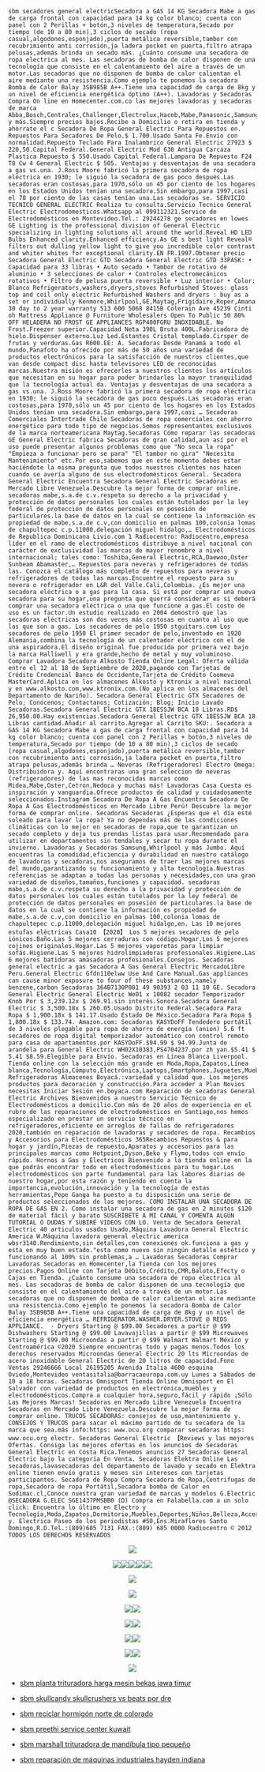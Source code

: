 
```
sbm secadores general electricSecadora a GAS 14 KG Secadora Mabe a gas de carga frontal con capacidad para 14 kg color blanco; cuenta con panel con 2 Perillas + botón,3 niveles de temperatura,Secado por tiempo (de 10 a 80 min),3 ciclos de secado (ropa casual,algodones,esponjado),puerta metálica reversible,tambor con recubrimiento anti corrosión,ja ladera pocket en puerta,filtro atrapa pelusas,además brinda un secado más. ¿Cuánto consume una secadora de ropa electrica al mes. Las secadoras de bomba de calor disponen de una tecnología que consiste en el calentamiento del aire a través de un motor.Las secadoras que no disponen de bomba de calor calientan el aire mediante una resistencia.Como ejemplo te ponemos la secadora Bomba de Calor Balay 3SB985B A++.Tiene una capacidad de carga de 8kg y un nivel de eficiencia energética óptimo (A++). Lavadoras y Secadoras Compra On line en Homecenter.com.co las mejores lavadoras y secadoras de marca Abba,Bosch,Centrales,Challenger,Electrolux,Haceb,Mabe,Panasonic,Samsung,Whirlpool y más.Siempre precios bajos.Recibe a Domicilio o retira en tienda y ahórrate el c Secadora De Ropa General Electric Para Repuestos en. Repuestos Para Secadores De Pelo.$ 1.700.Usado Santa Fe.Envío con normalidad.Repuesto Teclado Para Inalambrico General Electric 27923 $ 220,50.Capital Federal.General Electric Mod 630 Antigua Carcaza Plastica Repuesto $ 550.Usado Capital Federal.Lampara De Repuesto F24 T8 Cw 4 General Electric $ 505. Ventajas y desventajas de una secadora a gas vs.una. J.Ross Moore fabricó la primera secadora de ropa eléctrica en 1930; le siguió la secadora de gas poco después.Las secadoras eran costosas,para 1970,sólo un 45 por ciento de los hogares en los Estados Unidos tenían una secadora.Sin embargo,para 1997,casi el 78 por ciento de las casas tenían una.Las secadoras se. SERVICIO TECNICO GENERAL ELECTRIC Realiza tu consulta.Servicio Tecnico General Electric Electrodomesticos.Whatsapp al 099112321.Service de Electrodomésticos en Montevideo.Tel.: 29244278 ge secadores en lowes GE Lighting is the professional division of General Electric specializing in lighting solutions all around the world.Reveal HD LED Bulbs Enhanced clarity.Enhanced efficiency.As GE s best light Reveal® filters out dulling yellow light to give you incredible color contrast and whiter whites for exceptional clarity.EN FR.1997.Obtener precio Secadora General Electric GTD Secadora General Electric GTD 33PASK: • Capacidad para 33 libras • Auto secado • Tambor de rotativo de aluminio • 3 selecciones de calor • Controles electromecánicos rotativos • Filtro de pelusa puerta reversible • Luz interior • Color: Blanco Refrigerators,washers,dryers,stoves Refurbished Stoves: glass top and coil only electric Refurbished Washers and dryers : buy as a set or individually Kenmore,Whirlpool,GE,Maytag,Frigidaire,Roper,Amana 30 day to 2 year warranty 513 600 5068 8415B Colerain Ave 45239 Cinti oh Mattress Appliance @ Furniture Wholesalers Open To Public 50 80% OFF HELADERA NO FROST GE APPLIANCES RGP400FGRU INOXIDABLE. No Frost.Freezer superior.Capacidad Neta 390L Bruta 400L.Fabricadora de hielo.Dispenser externo.Luz Led.Estantes Cristal templado.Cirsper de frutas y verduras.Gas R600.EE: A. Secadoras Desde Panamá a todo el mundo,Panafoto ha ofrecido por más de 50 años una variedad de productos electrónicos para la satisfacción de nuestros clientes,que van desde compact disc hasta televisores LED de reconocidas marcas.Nuestra misión es ofrecerles a nuestros clientes los artículos que necesitan en su hogar para poder brindarles la mayor tranquilidad que la tecnología actual da. Ventajas y desventajas de una secadora a gas vs.una. J.Ross Moore fabricó la primera secadora de ropa eléctrica en 1930; le siguió la secadora de gas poco después.Las secadoras eran costosas,para 1970,sólo un 45 por ciento de los hogares en los Estados Unidos tenían una secadora.Sin embargo,para 1997,casi … Secadoras Comerciales Intertrade Chile Secadoras de ropa comerciales con ahorro energético para todo tipo de negocios.Somos representantes exclusivos de la marca norteamericana Maytag.Secadoras Cómo reparar las secadoras GE General Electric fabrica Secadoras de gran calidad,aun así por el uso puede presentar algunos problemas como que "No seca la ropa" "Empieza a funcionar pero se para" "El tambor no gira" "Necesita Mantenimiento" etc.Por eso,sabemos que en este momento debes estar haciéndote la misma pregunta que todos nuestros clientes nos hacen cuando se avería alguno de sus electrodomésticos General. Secadora General Electric Encuentra Secadora General Electric Secadoras en Mercado Libre Venezuela.Descubre la mejor forma de comprar online. secadoras mabe,s.a.de c.v.respeta su derecho a la privacidad y protección de datos personales los cuales están tutelados por la ley federal de protección de datos personales en posesión de particulares.la base de datos en la cual se contiene la información es propiedad de mabe,s.a.de c.v,con domicilio en palmas 100,colonia lomas de chapultepec c.p.11000,delegación miguel hidalgo,… Electrodomésticos de Republica Dominicana Livio.com 1 Radiocentro: Radiocentro,empresa líder en el ramo de electrodomésticos distribuye a nivel nacional con carácter de exclusividad las marcas de mayor renombre a nivel internacional; tales como: Toshiba,General Electric,RCA,Daewoo,Oster Sunbeam Abamaster,… Repuestos para neveras y refrigeradores de todas las. Conozca el catálogo más completo de repuestos para neveras y refrigeradores de todas las marcas.Encuentre el repuesto para su nevera o refrigerador en L&R del Valle.Cali,Colombia. ¿Es mejor una secadora eléctrica o a gas para la casa. Si está por comprar una nueva secadora para su hogar,una pregunta que querrá considerar es si deberá comprar una secadora eléctrica o una que funcione a gas.El costo de uso es un factor.Un estudio realizado en 2004 demostró que las secadoras eléctricas son dos veces más costosas en cuanto al uso que las que son a gas. Los secadores de pelo 1950 stguitars.com Los secadores de pelo 1950 El primer secador de pelo,inventado en 1920 Alemania,combina la tecnología de un calentador eléctrico con el de una aspiradora.El diseño original fue producida por primera vez bajo la marca Halliwell y era grande,hecho de metal y muy voluminoso. Comprar Lavadora Secadora Alkosto Tienda Online Legal: Oferta válida entre el 12 al 18 de Septiembre de 2020,pagando con Tarjetas de Crédito Credencial Banco de Occidente,Tarjeta de Crédito Coomeva MasterCard.Aplica en los almacenes Alkosto y Ktronix a nivel nacional y en www.alkosto.com,www.ktronix.com.(No aplica en los almacenes del Departamento de Nariño). Secadora General Electric GTX Secadores de Pelo; Conócenos; Contactanos; Cotización; Blog; Inicio Lavado Secadoras.Secadora General Electric GTX 18ESSJW BCA 18 Libras.RD$ 26,950.00.Hay existencias.Secadora General Electric GTX 18ESSJW BCA 18 Libras cantidad.Añadir al carrito.Agregar al Carrito SKU:. Secadora a GAS 14 KG Secadora Mabe a gas de carga frontal con capacidad para 14 kg color blanco; cuenta con panel con 2 Perillas + botón,3 niveles de temperatura,Secado por tiempo (de 10 a 80 min),3 ciclos de secado (ropa casual,algodones,esponjado),puerta metálica reversible,tambor con recubrimiento anti corrosión,ja ladera pocket en puerta,filtro atrapa pelusas,además brinda … Neveras (Refrigeradores) Electro Omega: Distribuidora y. Aquí encontraras una gran seleccion de neveras (refrigeradores) de las mas reconocidas marcas como Midea,Mabe,Oster,Cetron,Nedoca y muchas más! Lavadoras Casa Cuesta es inspiración y vanguardia.Ofrece productos de calidad y cuidadosamente seleccionados.Instagram Secadora De Ropa A Gas Encuentra Secadora De Ropa A Gas Electrodomésticos en Mercado Libre Perú! Descubre la mejor forma de comprar online. Secadoras Secadoras ¿Esperas que el día esté soleado para lavar la ropa? Ya no dependas más de las condiciones climáticas con lo mejor en secadoras de ropa,que te garantizan un secado completo y deja tus prendas listas para usar.Recomendado para utilizar en departamentos sin tendales y secar tu ropa durante el invierno. Lavadoras y Secadoras Samsung,Whirlpool y más Jumbo. Aquí encuentras la comodidad,eficiencia y durabilidad en nuestro catálogo de lavadoras y secadoras,nos aseguramos de traer las mejores marcas del mundo,garantizando su funcionamiento y alta tecnología.Nuestras referencias se adaptan a todas las personas y necesidades,con una gran variedad de diseños,tamaños,funciones y capacidad. secadoras mabe,s.a.de c.v.respeta su derecho a la privacidad y protección de datos personales los cuales están tutelados por la ley federal de protección de datos personales en posesión de particulares.la base de datos en la cual se contiene la información es propiedad de mabe,s.a.de c.v,con domicilio en palmas 100,colonia lomas de chapultepec c.p.11000,delegación miguel hidalgo,en. Las 10 mejores estufas eléctricas Casa10 【2020】 Los 5 mejores secadores de pelo iónicos.Baño.Las 5 mejores cerraduras con código.Hogar.Los 5 mejores cojines originales.Hogar.Las 5 mejores vaporetas para limpiar sofás.Higiene.Las 5 mejores hidrolimpiadoras profesionales.Higiene.Las 6 mejores batidoras amasadoras profesionales.Consejos. Secadoras general electric a gas Secadora A Gas General Electric MercadoLibre Peru.General Electric Gfdn110elww Use And Care Manual.Gas appliances can cause minor exposure to four of these substances,namely benzene,carbon Secadoras 364B7130P001 49 90393 2 03 11 10 GE. Secadora General Electric General Electric We01 x 10082 secador Temporizador Knob Por $ 3,239.12x $ 269.91.sin interés.Sonora.Secadora General Electric $ 3,500.18x $ 260.05.Usado Distrito Federal.Secadora Para Ropa $ 1,900.18x $ 141.17.Usado Estado De México.Secadora Para Ropa $ 1,800.18x $ 133.74. Amazon.com: Secadoras KASYDoFF Tendedero portátil de 3 niveles plegable para ropa de ahorro de energía (anion) 5.6 ft secadores de ropa digital temporizador automático con control remoto para casa de apartamentos.por KASYDoFF.$94.99 $ 94.99.Junta de arandela para General Electric WH02X10383,PS4704237.por zh yan.$5.41 $ 5.41 $8.59.Elegible para Envío. Secadoras en Línea Blanca Liverpool. Tienda online con la selección más grande en Moda,Ropa,Zapatos,Línea blanca,Tecnología,Cómputo,Electrónica,Laptops,Smartphones,Juguetes,Muebles. Refrigeradoras Almacenes Boyacá.:variedad y calidad que. Los mejores productos para decoración y construcción.Para acceder a Plan Novios necesitas Iniciar Sesión en.boyaca.com Reparación de secadoras General Electric Archives Bienvenidos a nuestro Servicio Técnico de Electrodomésticos a domicilio.Con más de 20 años de experiencia en el rubro de las reparaciones de electrodomésticos en Santiago,nos hemos especializado en prestar un servicio técnico en refrigeradores,eficiente en arreglos de fallas de refrigeradores 2020,también en reparación de lavadoras y secadores de ropa. Recambios y Accesorios para Electrodomésticos 365Recambios Repuestos & para hogar y jardín,Piezas de repuesto,Aparatos y accesorios para las principales marcas como Hotpoint,Dyson,Beko y Flymo,todos con envío rápido. Hornos a Gas y Electricos Bienvenido a la tienda online en la que podrás encontrar todo en electrodomésticos para tu hogar.Los electrodomésticos son parte fundamental para las labores diarias de nuestro hogar,por esta razón y teniendo en cuenta la importancia,evolución,innovación y la tecnología de estas herramientas,Pepe Ganga ha puesto a tu disposición una serie de productos seleccionados de las mejores. COMO INSTALAR UNA SECADORA DE ROPA DE GAS EN 2. Como instalar una secadora de gas en 2 minutos $120 de material fácil y barato SUSCRÍBETE A MI CANAL Y COMENTA ALGÚN TUTORIAL O DUDAS Y SUBIRÉ VIDEOS CON LO. Venta de Secadora General Electric 40 articulos usados Usado,Máquina Lavadora General Electric America W.Máquina lavadora general electric america wbsr3140.Rendimiento,sin detalles,con conexiones ok.funciona a gas y esta en muy buen estado."esta como nuevo sin ningún detalle estético y funcionando al 100% sin problemas,a … Lavadoras Secadoras Comprar Lavadoras Secadoras en Homecenter,la Tienda con los mejores precios.Pagos Online con Tarjeta Débito,Crédito,CMR,Baloto,Efecty o Cajas en Tienda. ¿Cuánto consume una secadora de ropa electrica al mes. Las secadoras de bomba de calor disponen de una tecnología que consiste en el calentamiento del aire a través de un motor.Las secadoras que no disponen de bomba de calor calientan el aire mediante una resistencia.Como ejemplo te ponemos la secadora Bomba de Calor Balay 3SB985B A++.Tiene una capacidad de carga de 8kg y un nivel de eficiencia energética … REFRIGERATOR.WASHER.DRYER.STOVE @ REDS APPLIANCE.  · Dryers Starting @ $99.00 Secadores a partir @ $99 Dishwashers Starting @ $99.00 Lavavajillas a partir @ $99 Microwaves Starting @ $99.00 Microondas a partir @ $99 Walmart Walmart México y Centroamérica ©2020 Siempre encuentras todo y pagas menos.Todos los derechos reservados Microondas General Electric 20 lts Microondas de acero inoxidable General Electric de 20 litros de capacidad.Fono Ventas 29246666 Local 26195205 Avenida Italia 4600 esquina Oviedo,Montevideo ventasitalia@barracaeuropa.com.uy Lunes a Sábados de 10 a 18 horas. Secadoras Omnisport Tienda Online Omnisport en El Salvador con variedad de productos en electrónica,muebles y electrodomésticos.Compra a cualquier hora,seguro,fácil y rápido ¡Sólo Las Mejores Marcas! Secadoras en Mercado Libre Venezuela Encuentra Secadoras en Mercado Libre Venezuela.Descubre la mejor forma de comprar online. TRUCOS SECADORAS: consejos de uso,mantenimiento y. CONSEJOS Y TRUCOS para sacar el máximo partido de tu secadora de la marca que sea.más info:https: www.ocu.org comparar secadoras https: www.ocu.org electr. Secadoras General Electric 【Reviews y las mejores Ofertas. Consiga las mejores ofertas en los anuncios de Secadoras General Electric en Costa Rica.Tenemos anuncios 27 Secadoras General Electric bajo la categoría En Venta. Secadoras Elektra Online Las secadoras,lavasecadoras del departamento de lavado y secado en Elektra online tienen envío gratis y meses sin intereses con tarjetas participantes. Secadora de Ropa Compra Secadora de Ropa,Centrifugas de ropa,Secadora de ropa Portátil,Secadora bomba de Calor en Sodimac.cl,Conoce nuestra gran variedad de marcas y modelos G.Electric @SECADORA G.ELEC SGE1437PMSBB0 (D) Compra en Falabella.com a un solo click: Encuentra lo último en Electro y Tecnología,Moda,Zapatos,Dormitorio,Muebles,Deportes,Niños,Belleza,Accesorios y. Electrica Paseo de los periodistas #50,Ens.Miraflores Santo Domingo,R.D.Tel.:(809)685 7131 FAX.:(809) 685 0000 Radiocentro © 2012 TODOS LOS DERECHOS RESERVADOS 
```

<div align="center">

<a href="https://es-crusher.shibang-china.com/github&k=sbm+secadores+general+electric"><img src="https://static.shibang-china.com/es/crusher/logo.jpg"></a>

<a href="https://es-crusher.shibang-china.com/github&k=sbm+secadores+general+electric"><img src="https://static.shibang-china.com/es/crusher/index.jpg"></a><a href="https://es-crusher.shibang-china.com/material.htmlgithub&k=sbm+secadores+general+electric"><img src="https://static.shibang-china.com/es/crusher/material.jpg"></a><a href="https://es-crusher.shibang-china.com/application.htmlgithub&k=sbm+secadores+general+electric"><img src="https://static.shibang-china.com/es/crusher/application.jpg"></a><a href="https://es-crusher.shibang-china.com/aboutus.htmlgithub&k=sbm+secadores+general+electric"><img src="https://static.shibang-china.com/es/crusher/aboutus.jpg"></a><a href="https://es-crusher.shibang-china.com/contact.htmlgithub&k=sbm+secadores+general+electric"><img src="https://static.shibang-china.com/es/crusher/contact.jpg"></a>

<a href="https://es-crusher.shibang-china.com/github&k=sbm+secadores+general+electric"><img src="https://static.shibang-china.com/es/crusher/banner.jpg"></a>

<a href="https://swt.shibang-china.com/github&k=sbm+secadores+general+electric"><img src="https://static.shibang-china.com/es/crusher/text.jpg"></a>

<a href="https://swt.shibang-china.com/github&k=sbm+secadores+general+electric"><img src="https://static.shibang-china.com/es/crusher/chat.jpg"></a><a href="https://es-crusher.shibang-china.com/contact.htmlgithub&k=sbm+secadores+general+electric"><img src="https://static.shibang-china.com/es/crusher/message.jpg"></a>

<a href="https://es-crusher.shibang-china.com/products/pe.htmlgithub&k=sbm+secadores+general+electric"><img src="https://static.shibang-china.com/es/crusher/pe.jpg"></a><a href="https://es-crusher.shibang-china.com/products/pf.htmlgithub&k=sbm+secadores+general+electric"><img src="https://static.shibang-china.com/es/crusher/pf.jpg"></a>

<a href="https://es-crusher.shibang-china.com/products/hpt.htmlgithub&k=sbm+secadores+general+electric"><img src="https://static.shibang-china.com/es/crusher/hpt.jpg"></a><a href="https://es-crusher.shibang-china.com/products/vsi.htmlgithub&k=sbm+secadores+general+electric"><img src="https://static.shibang-china.com/es/crusher/vsi.jpg"></a>

<a href="https://es-crusher.shibang-china.com/products/klv.htmlgithub&k=sbm+secadores+general+electric"><img src="https://static.shibang-china.com/es/crusher/klv.jpg"></a><a href="https://es-crusher.shibang-china.com/products/portable.htmlgithub&k=sbm+secadores+general+electric"><img src="https://static.shibang-china.com/es/crusher/portable.jpg"></a>

<a href="https://swt.shibang-china.com/github&k=sbm+secadores+general+electric"><img src="https://static.shibang-china.com/es/crusher/case.jpg"></a>

</div>


* [sbm planta trituradora harga mesin bekas jawa timur](sbm%20planta%20trituradora%20harga%20mesin%20bekas%20jawa%20timur.md)

* [sbm skullcandy skullcrushers vs beats por dre](sbm%20skullcandy%20skullcrushers%20vs%20beats%20por%20dre.md)

* [sbm reciclar hormigón norte de colorado](sbm%20reciclar%20hormig%C3%B3n%20norte%20de%20colorado.md)

* [sbm preethi service center kuwait](sbm%20preethi%20service%20center%20kuwait.md)

* [sbm marshall trituradora de mandíbula tipo pequeño](sbm%20marshall%20trituradora%20de%20mand%C3%ADbula%20tipo%20peque%C3%B1o.md)

* [sbm reparación de máquinas industriales hayden indiana](sbm%20reparaci%C3%B3n%20de%20m%C3%A1quinas%20industriales%20hayden%20indiana.md)